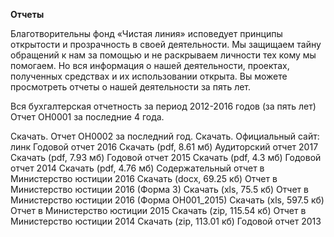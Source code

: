 **Отчеты**

Благотворительны фонд «Чистая линия» исповедует принципы открытости и прозрачность в своей деятельности. Мы защищаем тайну обращений к нам за помощью и не раскрываем личности тех кому мы помогаем. Но вся информация о нашей деятельности, проектах, полученных средствах и их использовании открыта. Вы можете просмотреть отчеты о нашей деятельности за пять лет.

Вся бухгалтерская отчетность за период 2012-2016 годов (за пять лет) Отчет ОН0001 за последние 4 года.
 
Скачать. Отчет ОН0002 за последний год.
Скачать. Официальный сайт: линк
Годовой отчет 2016 Скачать (pdf, 8.61 мб)
Аудиторский отчет 2017 Скачать (pdf, 7.93 мб)
Годовой отчет 2015 Скачать (pdf, 4.3 мб)
Годовой отчет 2014 Скачать (pdf, 4.76 мб)
Содержательный отчет в Министерство юстиции 2016 Скачать (docx, 69.25 кб)
Отчет в Министерство юстиции 2016 (Форма 3) Скачать (xls, 75.5 кб)
Отчет в Министерство юстиции 2016 (Форма ОН001_2015) Скачать (xls, 597.5 кб)
Отчет в Министерство юстиции 2015 Скачать (zip, 115.54 кб)
Отчет в Министерство юстиции 2014 Скачать (zip, 113.01 кб)
Годовой отчет 2013

